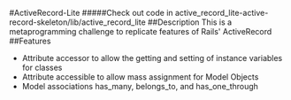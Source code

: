 #ActiveRecord-Lite
#####Check out code in active_record_lite-active-record-skeleton/lib/active_record_lite
##Description
This is a metaprogramming challenge to replicate features of Rails' ActiveRecord
##Features
* Attribute accessor to allow the getting and setting of instance variables for classes
* Attribute accessible to allow mass assignment for Model Objects
* Model associations has_many, belongs_to, and has_one_through
